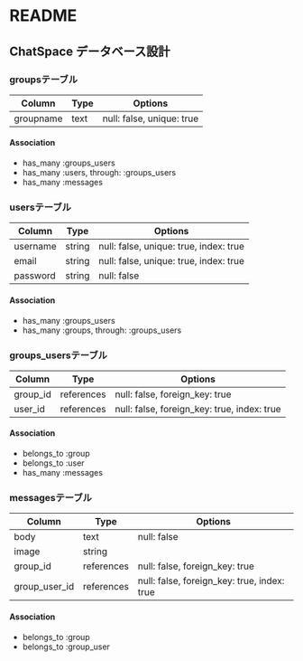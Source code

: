 # README

## ChatSpace データベース設計

### groupsテーブル
|Column   |Type|Options                  |
|---------|----|-------------------------|
|groupname|text|null: false, unique: true|
#### Association
- has_many :groups_users
- has_many :users, through: :groups_users
- has_many :messages

### usersテーブル
|Column  |Type  |Options                               |
|--------|------|--------------------------------------|
|username|string|null: false, unique: true, index: true|
|email   |string|null: false, unique: true, index: true|
|password|string|null: false                           |
#### Association
- has_many :groups_users
- has_many :groups, through: :groups_users

### groups_usersテーブル
|Column  |Type      |Options                                    |
|--------|----------|-------------------------------------------|
|group_id|references|null: false, foreign_key: true             |
|user_id |references|null: false, foreign_key: true, index: true|
#### Association
- belongs_to :group
- belongs_to :user
- has_many   :messages

### messagesテーブル
|Column       |Type      |Options                                    |
|-------------|----------|-------------------------------------------|
|body         |text      |null: false                                |
|image        |string    |                                           |
|group_id     |references|null: false, foreign_key: true             |
|group_user_id|references|null: false, foreign_key: true, index: true|
#### Association
- belongs_to :group
- belongs_to :group_user
